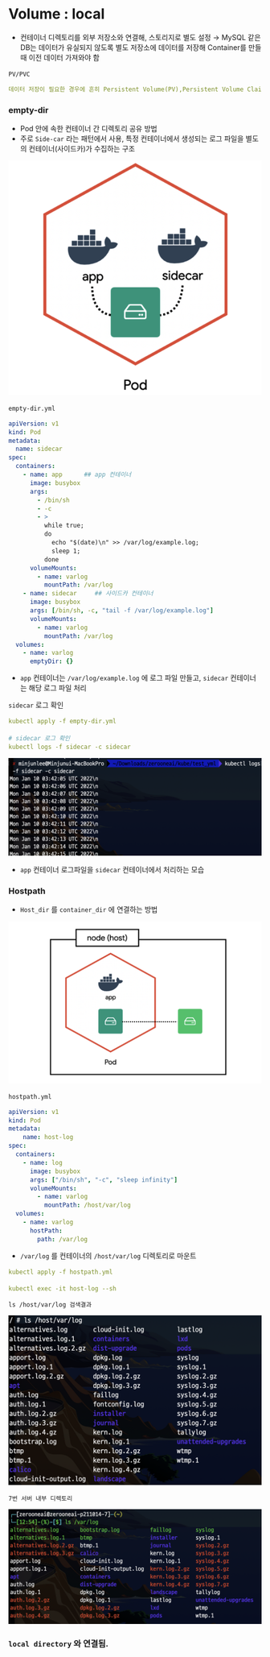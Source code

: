 # Volume : local

- 컨테이너 디렉토리를 외부 저장소와 연결해, 스토리지로 별도 설정
→ MySQL 같은 DB는 데이터가 유실되지 않도록 별도 저장소에 데이터를 저장해 Container를 만들때 이전 데이터 가져와야 함

`PV/PVC`

```yaml
데이터 저장이 필요한 경우에 흔히 Persistent Volume(PV),Persistent Volume Claim(PVC)를 사용
```

### empty-dir

- Pod 안에 속한 컨테이너 간 디렉토리 공유 방법
- 주로 `Side-car` 라는 패턴에서 사용, 특정 컨테이너에서 생성되는 로그 파일을 별도의 컨테이너(사이드카)가 수집하는 구조

![Untitled](Volume%20loc%20958a1/Untitled.png)

`empty-dir.yml`

```yaml
apiVersion: v1
kind: Pod
metadata:
  name: sidecar
spec:
  containers:
    - name: app      ## app 컨테이너
      image: busybox
      args:
        - /bin/sh
        - -c
        - >
          while true;
          do
            echo "$(date)\n" >> /var/log/example.log;
            sleep 1;
          done
      volumeMounts:
        - name: varlog
          mountPath: /var/log
    - name: sidecar     ## 사이드카 컨테이너
      image: busybox
      args: [/bin/sh, -c, "tail -f /var/log/example.log"]
      volumeMounts:
        - name: varlog
          mountPath: /var/log
  volumes:
    - name: varlog
      emptyDir: {}
```

- `app` 컨테이너는 `/var/log/example.log` 에 로그 파일 만들고, `sidecar` 컨테이너는 해당 로그 파일 처리

`sidecar` 로그 확인

```yaml
kubectl apply -f empty-dir.yml

# sidecar 로그 확인
kubectl logs -f sidecar -c sidecar
```

![Untitled](Volume%20loc%20958a1/Untitled%201.png)

- `app` 컨테이너 로그파일을 `sidecar` 컨테이너에서 처리하는 모습

### Hostpath

- `Host_dir` 를 `container_dir` 에 연결하는 방법

![Untitled](Volume%20loc%20958a1/Untitled%202.png)

`hostpath.yml`

```yaml
apiVersion: v1
kind: Pod
metadata:
	name: host-log
spec:
  containers:
    - name: log
      image: busybox
      args: ["/bin/sh", "-c", "sleep infinity"]
      volumeMounts:
        - name: varlog
          mountPath: /host/var/log
  volumes:
    - name: varlog
      hostPath:
        path: /var/log
```

- `/var/log` 를 컨테이너의 `/host/var/log` 디렉토리로 마운트

```yaml
kubectl apply -f hostpath.yml

kubectl exec -it host-log --sh
```

`ls /host/var/log 검색결과`

![Untitled](Volume%20loc%20958a1/Untitled%203.png)

`7번 서버 내부 디렉토리`

![Untitled](Volume%20loc%20958a1/Untitled%204.png)

### `local directory` 와 연결됨.